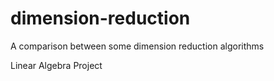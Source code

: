 # dimension-reduction
A comparison between some dimension reduction algorithms

Linear Algebra Project
